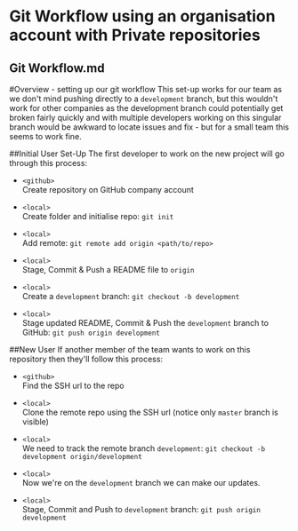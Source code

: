 # Git Workflow using an organisation account with Private repositories

## Git Workflow.md

#Overview - setting up our git workflow
This set-up works for our team as we don't mind pushing directly to a `development` branch, but this wouldn't work for other companies as the development branch could potentially get broken fairly quickly and with multiple developers working on this singular branch would be awkward to locate issues and fix - but for a small team this seems to work fine.

##Initial User Set-Up
The first developer to work on the new project will go through this process:

* `<github>`  
	Create repository on GitHub company account
	
* `<local>`  
	Create folder and initialise repo: `git init`
	
* `<local>`  
	Add remote: `git remote add origin <path/to/repo>`
	
* `<local>`  
	Stage, Commit & Push a README file to `origin`
	
* `<local>`  
	Create a `development` branch: `git checkout -b development`
	
* `<local>`  
	Stage updated README, Commit & Push the `development` branch to GitHub: `git push origin development`

##New User
If another member of the team wants to work on this repository then they'll follow this process:

* `<github>`  
	Find the SSH url to the repo

* `<local>`  
	Clone the remote repo using the SSH url (notice only `master` branch is visible)
	
* `<local>`  	
	We need to track the remote branch `development`: `git checkout -b development origin/development`
	
* `<local>`  	
	Now we're on the `development` branch we can make our updates.
	
* `<local>`  	
	Stage, Commit and Push to `development` branch: `git push origin development`

